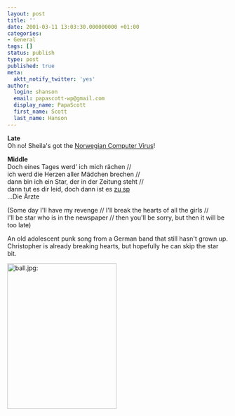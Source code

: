 ```yaml
---
layout: post
title: ''
date: 2001-03-11 13:03:30.000000000 +01:00
categories:
- General
tags: []
status: publish
type: post
published: true
meta:
  aktt_notify_twitter: 'yes'
author:
  login: shanson
  email: papascott-wp@gmail.com
  display_name: PapaScott
  first_name: Scott
  last_name: Hanson
---
```

<p><b>Late</b><br />
Oh no! Sheila's got the <a href="http://sheila.inessential.com/2001/03/10">Norwegian Computer Virus</a>!</p>
<p><b>Middle</b><br />
Doch eines Tages werd' ich mich rächen //<br />
ich werd die Herzen aller Mädchen brechen //<br />
dann bin ich ein Star, der in der Zeitung steht //<br />
dann tut es dir leid, doch dann ist es <a href="http://mode.exit.mytoday.de/jb-3/loadz/lirixall/a/arzte_z.htm">zu sp</a><br />
...Die Ärzte</p>
<p>(Some day I'll have my revenge // I'll break the hearts of all the girls //<br />
I'll be star who is in the newspaper // then you'll be sorry, but then it will be too late)</p>
<p>An old adolescent punk song from a German band that still hasn't grown up. Christopher is already breaking hearts, but hopefully he can skip the star bit.</p>
<p><img src="http://www.papascott.de/wordpress/wp-content/uploads/2001/03/ball.jpg" height="332" width="249" border="0" alt="ball.jpg: " /></p>
